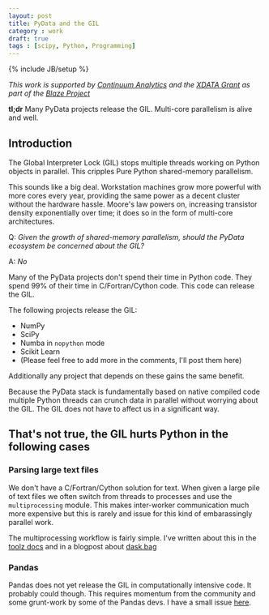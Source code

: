 ```yaml
---
layout: post
title: PyData and the GIL
category : work
draft: true
tags : [scipy, Python, Programming]
---
```

{% include JB/setup %}

*This work is supported by [Continuum Analytics](http://continuum.io)
and the [XDATA Grant](http://www.darpa.mil/our_work/i2o/programs/xdata.aspx)
as part of the [Blaze Project](http://blaze.pydata.org/docs/dev/index.html)*

**tl;dr** Many PyData projects release the GIL.  Multi-core parallelism is
alive and well.

Introduction
------------

The Global Interpreter Lock (GIL) stops multiple threads working on Python
objects in parallel.  This cripples Pure Python shared-memory parallelism.

This sounds like a big deal.  Workstation machines grow more
powerful with more cores every year, providing the same power as a decent
cluster without the hardware hassle.  Moore's law powers on, increasing
transistor density exponentially over time; it does so in the form of
multi-core architectures.

Q: *Given the growth of shared-memory parallelism, should the PyData ecosystem
    be concerned about the GIL?*

A: *No*

Many of the PyData projects don't spend their time in Python code.  They spend
99% of their time in C/Fortran/Cython code.  This code can release the GIL.

The following projects release the GIL:

*  NumPy
*  SciPy
*  Numba in `nopython` mode
*  Scikit Learn
*  (Please feel free to add more in the comments, I'll post them here)

Additionally any project that depends on these gains the same benefit.


Because the PyData stack is fundamentally based on native compiled code
multiple Python threads can crunch data in parallel without worrying about the
GIL.  The GIL does not have to affect us in a significant way.


That's not true, the GIL hurts Python in the following cases
------------------------------------------------------------

### Parsing large text files

We don't have a C/Fortran/Cython solution for text. When given a large pile of
text files we often switch from threads to processes and use the
`multiprocessing` module.  This makes inter-worker communication much more
expensive but this is rarely and issue for this kind of embarassingly parallel
work.

The multiprocessing workflow is fairly simple.  I've written about this in the
[toolz docs](http://toolz.readthedocs.org/en/latest/parallelism.html) and in a
blogpost about
[dask.bag](http://matthewrocklin.com/blog/work/2015/02/17/Towards-OOC-Bag/)

### Pandas

Pandas does not yet release the GIL in computationally intensive code.
It probably could though.  This requires momentum from the community and some
grunt-work by some of the Pandas devs.  I have a small issue
[here](https://github.com/pydata/pandas/issues/8882).
